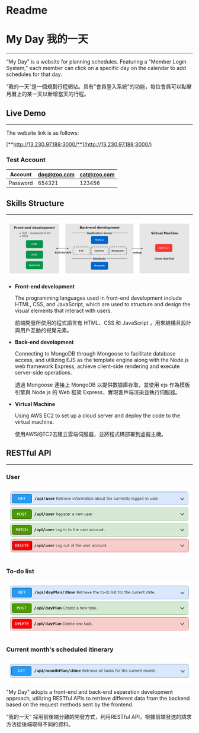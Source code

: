 # Readme

# **My Day 我的一天**

---

“My Day” is a website for planning schedules. Featuring a “Member Login System,” each member can click on a specific day on the calendar to add schedules for that day.

“我的一天”是一個規劃行程網站。具有"會員登入系統"的功能，每位會員可以點擊月曆上的某一天以新增當天的行程。

## **Live Demo**

---

The website link is as follows:

[**http://13.230.97.188:3000/**](http://13.230.97.188:3000/)

### **Test Account**

| Account | dog@zoo.com | cat@zoo.com |
| --- | --- | --- |
| Password | 654321 | 123456 |

## **Skills Structure**

---

![Skills_Structure.png](Doc/Skills_Structure.png)

- **Front-end development**
    
    The programming languages used in front-end development include HTML, CSS, and JavaScript, which are used to structure and design the visual elements that interact with users.
    
    前端開發所使用的程式語言有 HTML、CSS 和 JavaScript ，用來結構且設計與用戶互動的視覺元素。
    
- **Back-end development**
    
    Connecting to MongoDB through Mongoose to facilitate database access, and utilizing EJS as the template engine along with the Node.js web framework Express, achieve client-side rendering and execute server-side operations.
    
    透過 Mongoose 連接上 MongoDB 以提供數據庫存取，並使用 ejs 作為模板引擎與 Node.js 的 Web 框架 Express，實現客戶端渲染並執行伺服器。
    
- **Virtual Machine**
    
    Using AWS EC2 to set up a cloud server and deploy the code to the virtual machine.
    
    使用AWS的EC2去建立雲端伺服器，並將程式碼部署到虛擬主機。
    

## **RESTful API**

---

### User

![User.png](Doc/User.png)

### To-do list

![To-doList.png](Doc/To-doList.png)

### Current month's scheduled itinerary

![CurrentMonth'sScheduledItinerary.png](Doc/CurrentMonthsScheduledItinerary.png)

"My Day" adopts a front-end and back-end separation development approach, utilizing RESTful APIs to retrieve different data from the backend based on the request methods sent by the frontend.

“我的一天” 採用前後端分離的開發方式，利用RESTful API，根據前端發送的請求方法從後端取得不同的資料。
